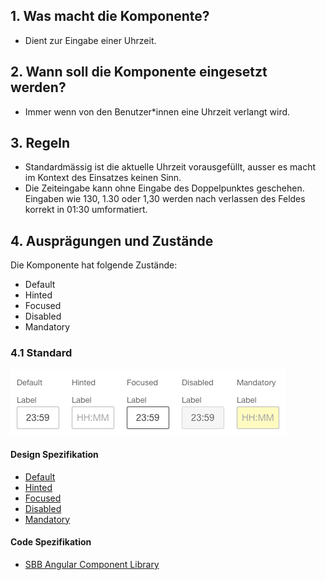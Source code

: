 ## 1. Was macht die Komponente?
* Dient zur Eingabe einer Uhrzeit.


## 2. Wann soll die Komponente eingesetzt werden?
* Immer wenn von den Benutzer*innen eine Uhrzeit verlangt wird.


## 3. Regeln 
* Standardmässig ist die aktuelle Uhrzeit vorausgefüllt, ausser es macht im Kontext des Einsatzes keinen Sinn.
* Die Zeiteingabe kann ohne Eingabe des Doppelpunktes geschehen. Eingaben wie 130, 1.30 oder 1,30 werden nach verlassen des Feldes korrekt in 01:30 umformatiert.


## 4. Ausprägungen und Zustände 
Die Komponente hat folgende Zustände:
* Default
* Hinted
* Focused
* Disabled
* Mandatory

### 4.1 Standard
![Darstellung der Komponente Zeiteingabe](https://raw.githubusercontent.com/sbb-design-systems/design-system-webapp-documentation/master/documentation/components/timefield/images/Timefield_Default.png 'class: image')

#### Design Spezifikation
* [Default](https://www.sketch.com/s/58b25e4c-bf9c-4f74-973f-503538fcbea2/a/nKQDql#Inspector)
* [Hinted](https://www.sketch.com/s/58b25e4c-bf9c-4f74-973f-503538fcbea2/a/QqD1pb#Inspector)
* [Focused](https://www.sketch.com/s/58b25e4c-bf9c-4f74-973f-503538fcbea2/a/xz0Qe0#Inspector)
* [Disabled](https://www.sketch.com/s/58b25e4c-bf9c-4f74-973f-503538fcbea2/a/EAeGYq#Inspector)
* [Mandatory](https://www.sketch.com/s/58b25e4c-bf9c-4f74-973f-503538fcbea2/a/eKKqqKP#Inspector)

#### Code Spezifikation
* [SBB Angular Component Library](https://sbb-angular.app.sbb.ch/business/components/time-input)
